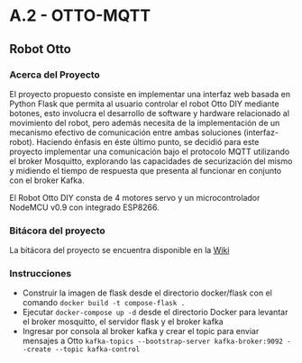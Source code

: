 # A.2 - OTTO-MQTT

## Robot Otto

### Acerca del Proyecto
El proyecto propuesto consiste en implementar una interfaz web basada en Python Flask que permita al usuario controlar el robot Otto DIY mediante botones, esto involucra el desarrollo de software y hardware relacionado al movimiento del robot, pero además necesita de la implementación de un mecanismo efectivo de comunicación
entre ambas soluciones (interfaz-robot). Haciendo énfasis en éste último punto, se decidió para este proyecto implementar una comunicación bajo el protocolo MQTT utilizando el broker Mosquitto, explorando las capacidades de securización del mismo y midiendo el tiempo de respuesta que presenta al funcionar en conjunto con el broker Kafka.

El Robot Otto DIY consta de 4 motores servo y un microcontrolador NodeMCU v0.9 con integrado ESP8266.

### Bitácora del proyecto
La bitácora del proyecto se encuentra disponible en la [Wiki](https://github.com/tpII/2022-A.2-OTTO-MQTT/wiki/Bit%C3%A1cora)

### Instrucciones
* Construir la imagen de flask desde el directorio docker/flask con el comando `docker build -t compose-flask .`
* Ejecutar `docker-compose up -d` desde el directorio Docker para levantar el broker mosquitto, el servidor flask y el broker kafka
* Ingresar por consola al broker kafka y crear el topic para enviar mensajes a Otto `kafka-topics --bootstrap-server kafka-broker:9092 --create --topic kafka-control`
